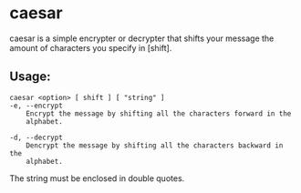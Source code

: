 caesar
======
caesar is a simple encrypter or decrypter that shifts your message the
amount of characters you specify in [shift].

Usage:
------
    caesar <option> [ shift ] [ "string" ]
    -e, --encrypt
        Encrypt the message by shifting all the characters forward in the
        alphabet.

    -d, --decrypt
        Dencrypt the message by shifting all the characters backward in the
        alphabet.

The string must be enclosed in double quotes.
